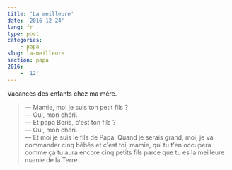 ```yaml
---
title: 'La meilleure'
date: '2016-12-24'
lang: fr
type: post
categories:
    - papa
slug: la-meilleure
section: papa
2016:
    - '12'
---
```


Vacances des enfants chez ma mère.

<!-- more -->

> — Mamie, moi je suis ton petit fils ?  
> — Oui, mon chéri.  
> — Et papa Boris, c'est ton fils ?  
> — Oui, mon chéri.  
> — Et moi je suis le fils de Papa. Quand je serais grand, moi, je va commander cinq bébés et c'est toi, mamie, qui tu t'en occupera comme ça tu aura encore cinq petits fils parce que tu es la meilleure mamie de la Terre.